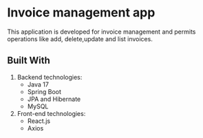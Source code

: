 # Invoice management app
This application is developed for invoice management and permits operations like add, delete,update and list invoices.

## Built With 
1. Backend technologies:
   - Java 17
   - Spring Boot
   - JPA and Hibernate
   - MySQL
2. Front-end technologies: 
   - React.js
   - Axios
